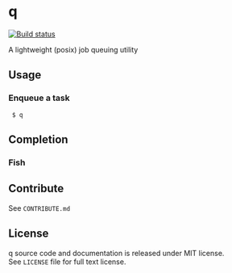 # q

[![Build status][ci-img]][ci]

A lightweight (posix) job queuing utility

[ci]: https://travis-ci.org/sebastianmarkow/q
[ci-img]: https://img.shields.io/travis/sebastianmarkow/q.svg?style=flat-square

## Usage
### Enqueue a task

     $ q

## Completion
### Fish

## Contribute
See `CONTRIBUTE.md`

## License
q source code and documentation is released under MIT license.  
See `LICENSE` file for full text license.
